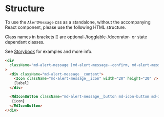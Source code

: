 # Structure

To use the `AlertMessage` css as a standalone, without the accompanying React component, please use the following HTML structure.

Class names in brackets [] are optional-/togglable-/decorator- or state dependant classes.

See [Storybook](https://miljodir.github.io/md-components) for examples and more info.

```html
<div
  className="md-alert-message [md-alert-message--confirm, md-alert-message--warning, md-alert-message--error, md-alert-message--fullWidth]"
>
  <div className="md-alert-message__content">
    <Icon className="md-alert-message__icon" width="20" height="20" />
    {label}
  </div>

  <MdIconButton className="md-alert-message__button md-icon-button md-icon-button--plain" onClick="{handleClick}">
   {icon}
  </MdIconButton>
</div>
```
